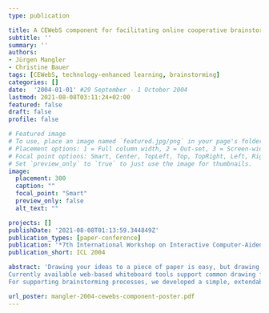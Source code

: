 ```yaml
---
type: publication

title: A CEWebS component for facilitating online cooperative brainstorming processes
subtitle: ''
summary: ''
authors:
- Jürgen Mangler
- Christine Bauer
tags: [CEWebS, technology-enhanced learning, brainstorming]
categories: []
date:  '2004-01-01' #29 September - 1 October 2004
lastmod: 2021-08-08T03:11:24+02:00
featured: false
draft: false
profile: false

# Featured image
# To use, place an image named `featured.jpg/png` in your page's folder.
# Placement options: 1 = Full column width, 2 = Out-set, 3 = Screen-width
# Focal point options: Smart, Center, TopLeft, Top, TopRight, Left, Right, BottomLeft, Bottom, BottomRight
# Set `preview_only` to `true` to just use the image for thumbnails.
image:
  placement: 300
  caption: ""
  focal_point: "Smart"
  preview_only: false
  alt_text: ""

projects: []
publishDate: '2021-08-08T01:13:59.344849Z'
publication_types: [paper-conference]
publication: '*7th International Workshop on Interactive Computer-Aided Learning*'
publication_short: ICL 2004

abstract: 'Drawing your ideas to a piece of paper is easy, but drawing onto the screen using the mouse appears to be quite complicated. This usually results in some non-formalised, bad-looking scribbling that is hard to extend and which makes it hard to modify or delete fragments.
Currently available web-based whiteboard tools support common drawing features. How- ever, in informatics, teams enjoy the advantage of formalised languages (e.g. UML), which whiteboards do not support and, hence, do not make this advantage effective.
For supporting brainstorming processes, we developed a simple, extendable chat ap- plication that can be embedded into existing learning environments through a Web ser- vice framework and focuses on a cooperative modelling approach instead of cooperative drawing.'

url_poster: mangler-2004-cewebs-component-poster.pdf
---
```


